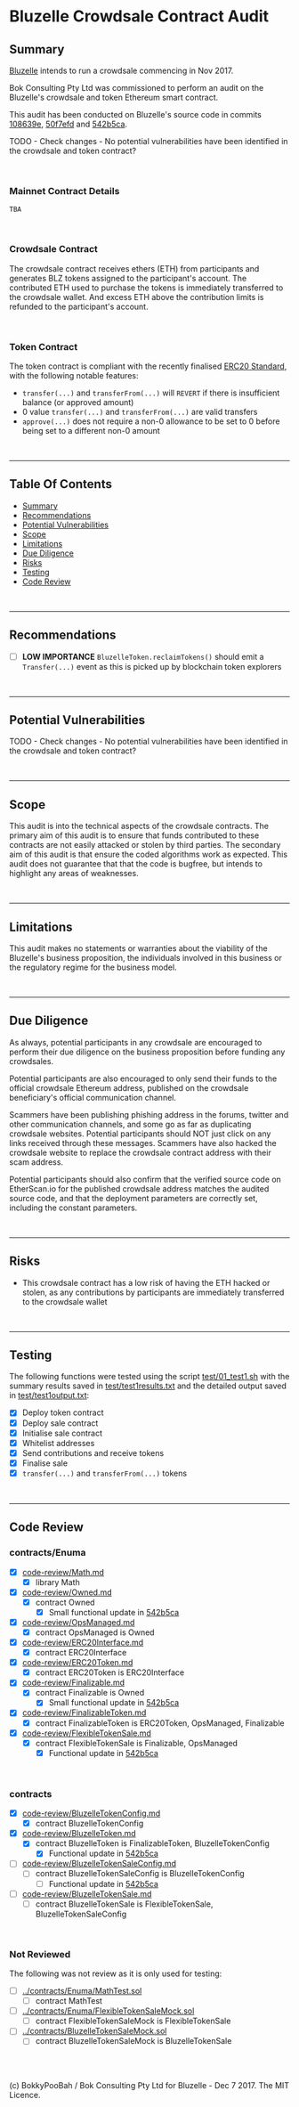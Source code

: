 # Bluzelle Crowdsale Contract Audit

## Summary

[Bluzelle](https://bluzelle.com/) intends to run a crowdsale commencing in Nov 2017.

Bok Consulting Pty Ltd was commissioned to perform an audit on the Bluzelle's crowdsale and token Ethereum smart contract.

This audit has been conducted on Bluzelle's source code in commits
[108639e](https://github.com/njmurarka/ico-solidity/commit/108639ea9fa9299c4324ae11f5bbfc480596730e),
[50f7efd](https://github.com/njmurarka/ico-solidity/commit/50f7efd4029bec6469449f9d388e7e729a1a892c) and
[542b5ca](https://github.com/njmurarka/ico-solidity/commit/542b5ca38d7cfc2292e1bb135b8ee10679e54d23).

TODO - Check changes - No potential vulnerabilities have been identified in the crowdsale and token contract?

<br />

### Mainnet Contract Details

`TBA`

<br />

### Crowdsale Contract

The crowdsale contract receives ethers (ETH) from participants and generates BLZ tokens assigned to the participant's account. The contributed ETH
used to purchase the tokens is immediately transferred to the crowdsale wallet. And excess ETH above the contribution limits is refunded to the
participant's account.

<br />

### Token Contract

The token contract is compliant with the recently finalised [ERC20 Standard](https://github.com/ethereum/EIPs/blob/master/EIPS/eip-20-token-standard.md),
with the following notable features:

* `transfer(...)` and `transferFrom(...)` will `REVERT` if there is insufficient balance (or approved amount)
* 0 value `transfer(...)` and `transferFrom(...)` are valid transfers
* `approve(...)` does not require a non-0 allowance to be set to 0 before being set to a different non-0 amount

<br />

<hr />

## Table Of Contents

* [Summary](#summary)
* [Recommendations](#recommendations)
* [Potential Vulnerabilities](#potential-vulnerabilities)
* [Scope](#scope)
* [Limitations](#limitations)
* [Due Diligence](#due-diligence)
* [Risks](#risks)
* [Testing](#testing)
* [Code Review](#code-review)

<br />

<hr />

## Recommendations

* [ ] **LOW IMPORTANCE** `BluzelleToken.reclaimTokens()` should emit a `Transfer(...)` event as this is picked up by blockchain
  token explorers

<br />

<hr />

## Potential Vulnerabilities

TODO - Check changes - No potential vulnerabilities have been identified in the crowdsale and token contract?

<br />

<hr />

## Scope

This audit is into the technical aspects of the crowdsale contracts. The primary aim of this audit is to ensure that funds
contributed to these contracts are not easily attacked or stolen by third parties. The secondary aim of this audit is that
ensure the coded algorithms work as expected. This audit does not guarantee that that the code is bugfree, but intends to
highlight any areas of weaknesses.

<br />

<hr />

## Limitations

This audit makes no statements or warranties about the viability of the Bluzelle's business proposition, the individuals
involved in this business or the regulatory regime for the business model.

<br />

<hr />

## Due Diligence

As always, potential participants in any crowdsale are encouraged to perform their due diligence on the business proposition
before funding any crowdsales.

Potential participants are also encouraged to only send their funds to the official crowdsale Ethereum address, published on
the crowdsale beneficiary's official communication channel.

Scammers have been publishing phishing address in the forums, twitter and other communication channels, and some go as far as
duplicating crowdsale websites. Potential participants should NOT just click on any links received through these messages.
Scammers have also hacked the crowdsale website to replace the crowdsale contract address with their scam address.
 
Potential participants should also confirm that the verified source code on EtherScan.io for the published crowdsale address
matches the audited source code, and that the deployment parameters are correctly set, including the constant parameters.

<br />

<hr />

## Risks

* This crowdsale contract has a low risk of having the ETH hacked or stolen, as any contributions by participants are immediately transferred
  to the crowdsale wallet

<br />

<hr />

## Testing

The following functions were tested using the script [test/01_test1.sh](test/01_test1.sh) with the summary results saved
in [test/test1results.txt](test/test1results.txt) and the detailed output saved in [test/test1output.txt](test/test1output.txt):

* [x] Deploy token contract
* [x] Deploy sale contract
* [x] Initialise sale contract
* [x] Whitelist addresses
* [x] Send contributions and receive tokens
* [x] Finalise sale
* [x] `transfer(...)` and `transferFrom(...)` tokens

<br />

<hr />

## Code Review

### contracts/Enuma

* [x] [code-review/Math.md](code-review/Math.md)
  * [x] library Math
* [x] [code-review/Owned.md](code-review/Owned.md)
  * [x] contract Owned
    * [x] Small functional update in [542b5ca](https://github.com/njmurarka/ico-solidity/commit/542b5ca38d7cfc2292e1bb135b8ee10679e54d23)
* [x] [code-review/OpsManaged.md](code-review/OpsManaged.md)
  * [x] contract OpsManaged is Owned
* [x] [code-review/ERC20Interface.md](code-review/ERC20Interface.md)
  * [x] contract ERC20Interface
* [x] [code-review/ERC20Token.md](code-review/ERC20Token.md)
  * [x] contract ERC20Token is ERC20Interface
* [x] [code-review/Finalizable.md](code-review/Finalizable.md)
  * [x] contract Finalizable is Owned
    * [x] Small functional update in [542b5ca](https://github.com/njmurarka/ico-solidity/commit/542b5ca38d7cfc2292e1bb135b8ee10679e54d23)
* [x] [code-review/FinalizableToken.md](code-review/FinalizableToken.md)
  * [x] contract FinalizableToken is ERC20Token, OpsManaged, Finalizable
* [x] [code-review/FlexibleTokenSale.md](code-review/FlexibleTokenSale.md)
  * [x] contract FlexibleTokenSale is Finalizable, OpsManaged
    * [x] Functional update in [542b5ca](https://github.com/njmurarka/ico-solidity/commit/542b5ca38d7cfc2292e1bb135b8ee10679e54d23)

<br />

### contracts

* [x] [code-review/BluzelleTokenConfig.md](code-review/BluzelleTokenConfig.md)
  * [x] contract BluzelleTokenConfig
* [x] [code-review/BluzelleToken.md](code-review/BluzelleToken.md)
  * [x] contract BluzelleToken is FinalizableToken, BluzelleTokenConfig
    * [x] Functional update in [542b5ca](https://github.com/njmurarka/ico-solidity/commit/542b5ca38d7cfc2292e1bb135b8ee10679e54d23)
* [ ] [code-review/BluzelleTokenSaleConfig.md](code-review/BluzelleTokenSaleConfig.md)
  * [ ] contract BluzelleTokenSaleConfig is BluzelleTokenConfig
    * [ ] Functional update in [542b5ca](https://github.com/njmurarka/ico-solidity/commit/542b5ca38d7cfc2292e1bb135b8ee10679e54d23)
* [ ] [code-review/BluzelleTokenSale.md](code-review/BluzelleTokenSale.md)
  * [ ] contract BluzelleTokenSale is FlexibleTokenSale, BluzelleTokenSaleConfig

<br />

### Not Reviewed

The following was not review as it is only used for testing:

* [ ] [../contracts/Enuma/MathTest.sol](../contracts/Enuma/MathTest.sol)
  * [ ] contract MathTest
* [ ] [../contracts/Enuma/FlexibleTokenSaleMock.sol](../contracts/Enuma/FlexibleTokenSaleMock.sol)
  * [ ] contract FlexibleTokenSaleMock is FlexibleTokenSale
* [ ] [../contracts/BluzelleTokenSaleMock.sol](../contracts/BluzelleTokenSaleMock.sol)
  * [ ] contract BluzelleTokenSaleMock is BluzelleTokenSale

<br />

<br />

(c) BokkyPooBah / Bok Consulting Pty Ltd for Bluzelle - Dec 7 2017. The MIT Licence.
